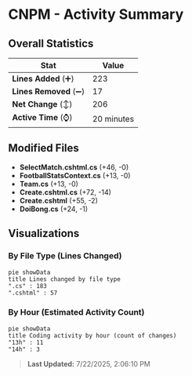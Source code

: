 # CNPM - Activity Summary 

## Overall Statistics

| Stat                   | Value                                                             |
| ---------------------- | ----------------------------------------------------------------- |
| **Lines Added** (➕)   | 223                                          |
| **Lines Removed** (➖) | 17                                        |
| **Net Change** (↕)    | 206                |
| **Active Time** (⌚)   | 20 minutes |


## Modified Files
- **SelectMatch.cshtml.cs** (+46, -0)
- **FootballStatsContext.cs** (+13, -0)
- **Team.cs** (+13, -0)
- **Create.cshtml.cs** (+72, -14)
- **Create.cshtml** (+55, -2)
- **DoiBong.cs** (+24, -1)

## Visualizations

### By File Type (Lines Changed)

```mermaid
pie showData
title Lines changed by file type
".cs" : 183
".cshtml" : 57
```

### By Hour (Estimated Activity Count)

```mermaid
pie showData
title Coding activity by hour (count of changes)
"13h" : 11
"14h" : 3
```


> **Last Updated:** 7/22/2025, 2:06:10 PM